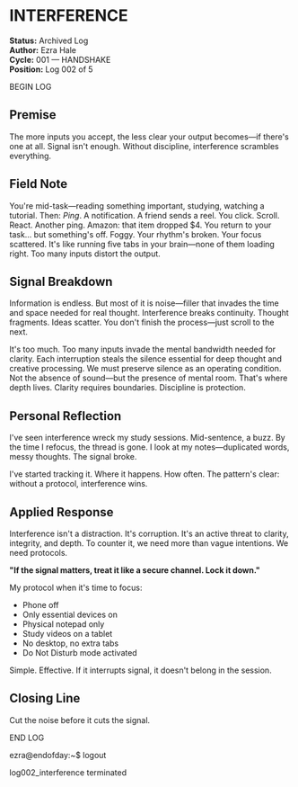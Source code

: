 # INTERFERENCE

**Status:** Archived Log  
**Author:** Ezra Hale  
**Cycle:** 001 — HANDSHAKE  
**Position:** Log 002 of 5

BEGIN LOG

## Premise

The more inputs you accept, the less clear your output becomes—if there's one at all. Signal isn't enough. Without discipline, interference scrambles everything.

## Field Note

You're mid-task—reading something important, studying, watching a tutorial. Then: *Ping*. A notification. A friend sends a reel. You click. Scroll. React. Another ping. Amazon: that item dropped $4. You return to your task… but something's off. Foggy. Your rhythm's broken. Your focus scattered. It's like running five tabs in your brain—none of them loading right. Too many inputs distort the output.

## Signal Breakdown

Information is endless. But most of it is noise—filler that invades the time and space needed for real thought. Interference breaks continuity. Thought fragments. Ideas scatter. You don't finish the process—just scroll to the next.

It's too much. Too many inputs invade the mental bandwidth needed for clarity. Each interruption steals the silence essential for deep thought and creative processing. We must preserve silence as an operating condition. Not the absence of sound—but the presence of mental room. That's where depth lives. Clarity requires boundaries. Discipline is protection.

## Personal Reflection

I've seen interference wreck my study sessions. Mid-sentence, a buzz. By the time I refocus, the thread is gone. I look at my notes—duplicated words, messy thoughts. The signal broke.

I've started tracking it. Where it happens. How often. The pattern's clear: without a protocol, interference wins.

## Applied Response

Interference isn't a distraction. It's corruption. It's an active threat to clarity, integrity, and depth. To counter it, we need more than vague intentions. We need protocols.

**"If the signal matters, treat it like a secure channel. Lock it down."**

My protocol when it's time to focus:
- Phone off
- Only essential devices on
- Physical notepad only
- Study videos on a tablet
- No desktop, no extra tabs
- Do Not Disturb mode activated

Simple. Effective. If it interrupts signal, it doesn't belong in the session.

## Closing Line

Cut the noise before it cuts the signal.

END LOG

ezra@endofday:~$ logout

log002_interference terminated
